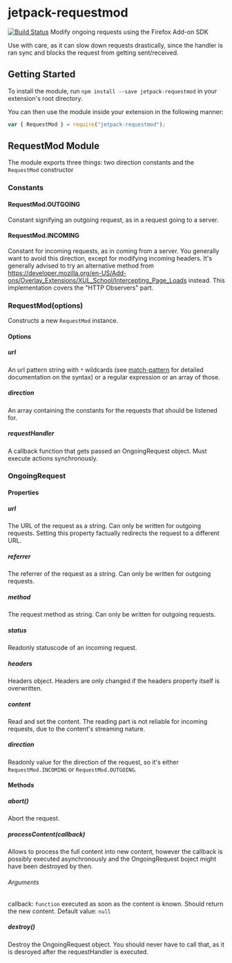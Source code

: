 # jetpack-requestmod
[![Build Status](https://travis-ci.org/freaktechnik/jetpack-requestmod.svg?branch=master)](https://travis-ci.org/freaktechnik/jetpack-requestmod)
Modify ongoing requests using the Firefox Add-on SDK

Use with care, as it can slow down requests drastically, since the handler is ran sync and blocks the request from getting sent/received.

## Getting Started
To install the module, run `npm install --save jetpack-requestmod` in your extension's root directory.

You can then use the module inside your extension in the following manner:
```js
var { RequestMod } = require("jetpack-requestmod");
```

## RequestMod Module
The module exports three things: two direction constants and the `RequestMod` constructor

### Constants
#### RequestMod.OUTGOING
Constant signifying an outgoing request, as in a request going to a server.

#### RequestMod.INCOMING
Constant for incoming requests, as in coming from a server. You generally want to avoid this direction, except for modifying incoming headers.
It's generally advised to try an alternative method from https://developer.mozilla.org/en-US/Add-ons/Overlay_Extensions/XUL_School/Intercepting_Page_Loads instead. This implementation covers the "HTTP Observers" part.

### RequestMod(options)
Constructs a new `RequestMod` instance.

#### Options
##### url
An url pattern string with `*` wildcards (see [match-pattern][] for detailed documentation on the syntax) or a regular expression or an array of those.

[match-pattern]: https://developer.mozilla.org/en-US/Add-ons/SDK/Low-Level_APIs/util_match-pattern
##### direction
An array containing the constants for the requests that should be listened for.

##### requestHandler
A callback function that gets passed an OngoingRequest object. Must execute actions synchronously.

### OngoingRequest
#### Properties
##### url
The URL of the request as a string. Can only be written for outgoing requests. Setting this property factually redirects the request to a different URL.

##### referrer
The referrer of the request as a string. Can only be written for outgoing requests.

##### method
The request method as string. Can only be written for outgoing requests.

##### status
Readonly statuscode of an incoming request.

##### headers
Headers object. Headers are only changed if the headers property itself is overwritten.

##### content
Read and set the content. The reading part is not reliable for incoming requests, due to the content's streaming nature.

##### direction
Readonly value for the direction of the request, so it's either `RequestMod.INCOMING` or `RequestMod.OUTGOING`.

#### Methods
##### abort()
Abort the request.

##### processContent(callback)
Allows to process the full content into new content, however the callback is possibly executed asynchronously and the OngoingRequest boject might have been destroyed by then.
###### Arguments
callback: `function` executed as soon as the content is known. Should return the new content.
Default value: `null`

##### destroy()
Destroy the OngoingRequest object. You should never have to call that, as it is
desroyed after the requestHandler is executed.
